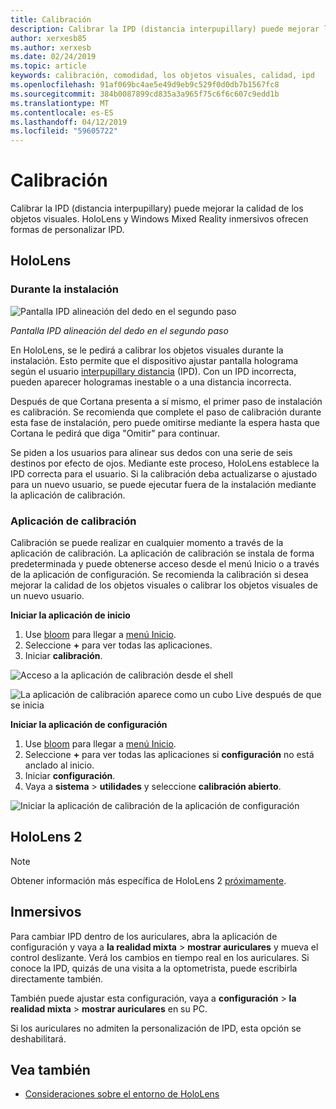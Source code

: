 ```yaml
---
title: Calibración
description: Calibrar la IPD (distancia interpupillary) puede mejorar la calidad de los objetos visuales. HoloLens y Windows Mixed Reality inmersivos ofrecen formas de personalizar IPD.
author: xerxesb85
ms.author: xerxesb
ms.date: 02/24/2019
ms.topic: article
keywords: calibración, comodidad, los objetos visuales, calidad, ipd
ms.openlocfilehash: 91af069bc4ae5e49d9eb9c529f0d0db7b1567fc8
ms.sourcegitcommit: 384b0087899cd835a3a965f75c6f6c607c9edd1b
ms.translationtype: MT
ms.contentlocale: es-ES
ms.lasthandoff: 04/12/2019
ms.locfileid: "59605722"
---
```

# <a name="calibration"></a>Calibración

Calibrar la IPD (distancia interpupillary) puede mejorar la calidad de los objetos visuales. HoloLens y Windows Mixed Reality inmersivos ofrecen formas de personalizar IPD.

## <a name="hololens"></a>HoloLens

### <a name="during-setup"></a>Durante la instalación

![Pantalla IPD alineación del dedo en el segundo paso](images/ipd-finger-alignment-300px.jpg)<br>

*Pantalla IPD alineación del dedo en el segundo paso*

En HoloLens, se le pedirá a calibrar los objetos visuales durante la instalación. Esto permite que el dispositivo ajustar pantalla holograma según el usuario [interpupillary distancia](https://en.wikipedia.org/wiki/Interpupillary_distance) (IPD). Con un IPD incorrecta, pueden aparecer hologramas inestable o a una distancia incorrecta.

Después de que Cortana presenta a sí mismo, el primer paso de instalación es calibración. Se recomienda que complete el paso de calibración durante esta fase de instalación, pero puede omitirse mediante la espera hasta que Cortana le pedirá que diga "Omitir" para continuar.

Se piden a los usuarios para alinear sus dedos con una serie de seis destinos por efecto de ojos. Mediante este proceso, HoloLens establece la IPD correcta para el usuario. Si la calibración deba actualizarse o ajustado para un nuevo usuario, se puede ejecutar fuera de la instalación mediante la aplicación de calibración.

### <a name="calibration-app"></a>Aplicación de calibración

Calibración se puede realizar en cualquier momento a través de la aplicación de calibración. La aplicación de calibración se instala de forma predeterminada y puede obtenerse acceso desde el menú Inicio o a través de la aplicación de configuración. Se recomienda la calibración si desea mejorar la calidad de los objetos visuales o calibrar los objetos visuales de un nuevo usuario.

**Iniciar la aplicación de inicio**
1. Use [bloom](gestures.md#bloom) para llegar a [menú Inicio](navigating-the-windows-mixed-reality-home.md#start-menu).
2. Seleccione **+** para ver todas las aplicaciones.
3. Iniciar **calibración**.

![Acceso a la aplicación de calibración desde el shell](images/calibration-shell.png)

![La aplicación de calibración aparece como un cubo Live después de que se inicia](images/calibration-livecube-200px.png)

**Iniciar la aplicación de configuración**
1. Use [bloom](gestures.md#bloom) para llegar a [menú Inicio](navigating-the-windows-mixed-reality-home.md#start-menu).
2. Seleccione **+** para ver todas las aplicaciones si **configuración** no está anclado al inicio.
3. Iniciar **configuración**.
4. Vaya a **sistema** > **utilidades** y seleccione **calibración abierto**.

![Iniciar la aplicación de calibración de la aplicación de configuración](images/calibration-settings-500px.jpg)

## <a name="hololens-2"></a>HoloLens 2

> [!NOTE]
> Obtener información más específica de HoloLens 2 [próximamente](index.md#news-and-notes).

## <a name="immersive-headsets"></a>Inmersivos

Para cambiar IPD dentro de los auriculares, abra la aplicación de configuración y vaya a **la realidad mixta** > **mostrar auriculares** y mueva el control deslizante. Verá los cambios en tiempo real en los auriculares. Si conoce la IPD, quizás de una visita a la optometrista, puede escribirla directamente también.

También puede ajustar esta configuración, vaya a **configuración** > **la realidad mixta** > **mostrar auriculares** en su PC.

Si los auriculares no admiten la personalización de IPD, esta opción se deshabilitará.

## <a name="see-also"></a>Vea también
* [Consideraciones sobre el entorno de HoloLens](environment-considerations-for-hololens.md)
